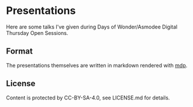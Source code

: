 # Presentations

Here are some talks I've given during Days of Wonder/Asmodee Digital Thursday Open Sessions.

## Format

The presentations themselves are written in markdown rendered with [mdp](https://github.com/visit1985/mdp).

## License

Content is protected by CC-BY-SA-4.0, see LICENSE.md for details.
